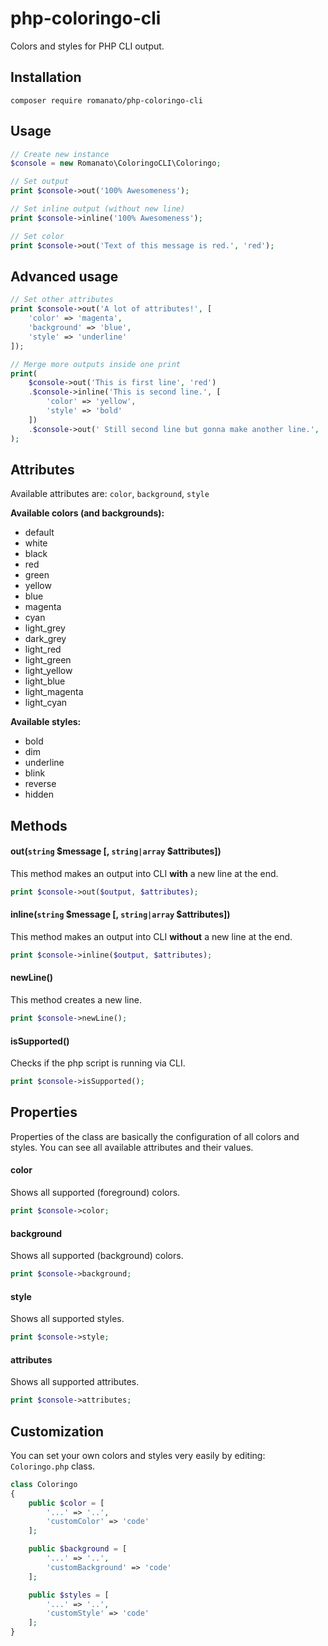 # php-coloringo-cli
Colors and styles for PHP CLI output.

## Installation

```
composer require romanato/php-coloringo-cli
```

## Usage

```php
// Create new instance
$console = new Romanato\ColoringoCLI\Coloringo;

// Set output
print $console->out('100% Awesomeness');

// Set inline output (without new line)
print $console->inline('100% Awesomeness');

// Set color
print $console->out('Text of this message is red.', 'red');
```

## Advanced usage

```php
// Set other attributes
print $console->out('A lot of attributes!', [
    'color' => 'magenta',
    'background' => 'blue',
    'style' => 'underline'
]);

// Merge more outputs inside one print
print(
    $console->out('This is first line', 'red')
    .$console->inline('This is second line.', [
        'color' => 'yellow',
        'style' => 'bold'
    ])
    .$console->out(' Still second line but gonna make another line.', 'green')
);
```

## Attributes

Available attributes are: `color`, `background`, `style`

**Available colors (and backgrounds):**
* default
* white
* black
* red
* green
* yellow
* blue
* magenta
* cyan
* light_grey
* dark_grey
* light_red
* light_green
* light_yellow
* light_blue
* light_magenta
* light_cyan

**Available styles:**
* bold
* dim
* underline
* blink
* reverse
* hidden

## Methods

#### out(`string` $message [, `string|array` $attributes])
This method makes an output into CLI **with** a new line at the end.
```php
print $console->out($output, $attributes);
```

#### inline(`string` $message [, `string|array` $attributes])
This method makes an output into CLI **without** a new line at the end.
```php
print $console->inline($output, $attributes);
```

#### newLine()
This method creates a new line.
```php
print $console->newLine();
```

#### isSupported()
Checks if the php script is running via CLI.
```php
print $console->isSupported();
```

## Properties

Properties of the class are basically the configuration of all colors and styles.
You can see all available attributes and their values.

#### color
Shows all supported (foreground) colors.
```php
print $console->color;
```

#### background
Shows all supported (background) colors.
```php
print $console->background;
```

#### style
Shows all supported styles.
```php
print $console->style;
```

#### attributes
Shows all supported attributes.
```php
print $console->attributes;
```

## Customization
You can set your own colors and styles very easily by editing: `Coloringo.php` class.
```php
class Coloringo
{
    public $color = [
        '...' => '..',
        'customColor' => 'code'
    ];

    public $background = [
        '...' => '..',
        'customBackground' => 'code'
    ];

    public $styles = [
        '...' => '..',
        'customStyle' => 'code'
    ];
}
```